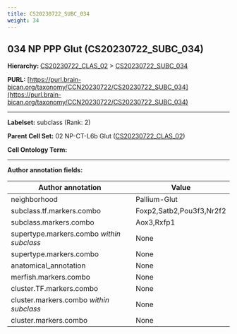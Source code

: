 ```yaml
---
title: CS20230722_SUBC_034
weight: 34
---
```

## 034 NP PPP Glut (CS20230722_SUBC_034)
<b>Hierarchy: </b>
[CS20230722_CLAS_02](../CS20230722_CLAS_02) >
[CS20230722_SUBC_034](../CS20230722_SUBC_034)

**PURL:** [https://purl.brain-bican.org/taxonomy/CCN20230722/CS20230722_SUBC_034](https://purl.brain-bican.org/taxonomy/CCN20230722/CS20230722_SUBC_034)

---


**Labelset:** subclass (Rank: 2)

**Parent Cell Set:** 02 NP-CT-L6b Glut ([CS20230722_CLAS_02](../CS20230722_CLAS_02))



**Cell Ontology Term:** 

[MARKER GENES.]: #


---

[TRANSFERRED ANNOTATIONS.]: #


[AUTHOR ANNOTATION FIELDS.]: #


**Author annotation fields:**

| Author annotation | Value |
|-------------------|-------|
|neighborhood|Pallium-Glut|
|subclass.tf.markers.combo|Foxp2,Satb2,Pou3f3,Nr2f2|
|subclass.markers.combo|Aox3,Rxfp1|
|supertype.markers.combo _within subclass_|None|
|supertype.markers.combo|None|
|anatomical_annotation|None|
|merfish.markers.combo|None|
|cluster.TF.markers.combo|None|
|cluster.markers.combo _within subclass_|None|
|cluster.markers.combo|None|
